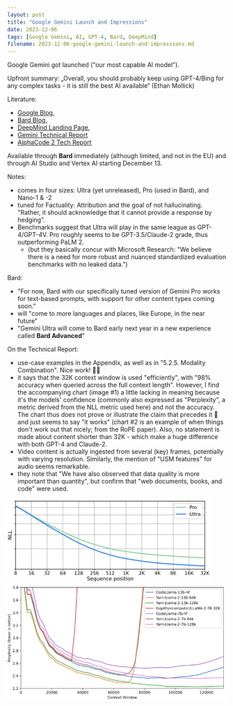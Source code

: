 ```yaml
---
layout: post
title: "Google Gemini Launch and Impressions"
date: 2023-12-06
tags: [Google Gemini, AI, GPT-4, Bard, DeepMind]
filename: 2023-12-06-google-gemini-launch-and-impressions.md
---
```


Google Gemini got launched ("our most capable AI model").

Upfront summary: „Overall, you should probably keep using GPT-4/Bing for any complex tasks - it is still the best AI available“ (Ethan Mollick)

Literature:
- [Google Blog](https://blog.google/technology/ai/google-gemini-ai/),
- [Bard Blog](https://blog.google/products/bard/google-bard-try-gemini-ai/),
- [DeepMind Landing Page](https://deepmind.google/technologies/gemini/#introduction),
- [Gemini Technical Report](https://storage.googleapis.com/deepmind-media/gemini/gemini_1_report.pdf)
- [AlphaCode 2 Tech Report](https://storage.googleapis.com/deepmind-media/AlphaCode2/AlphaCode2_Tech_Report.pdf)

Available through **Bard** immediately (although limited, and not in the EU) and through AI Studio and Vertex AI starting December 13.

Notes:
- comes in four sizes: Ultra (yet unreleased), Pro (used in Bard), and Nano-1 & -2
- tuned for Factuality: Attribution and the goal of not hallucinating. "Rather, it should acknowledge that it cannot provide a response by hedging".
- Benchmarks suggest that Ultra will play in the same league as GPT-4/GPT-4V. Pro roughly seems to be GPT-3.5/Claude-2 grade, thus outperforming PaLM 2.
  - (but they basically concur with Microsoft Research: "We believe there is a need for more robust and nuanced standardized evaluation benchmarks with no leaked data.")

Bard:
- "For now, Bard with our specifically tuned version of Gemini Pro works for text-based prompts, with support for other content types coming soon."
- will "come to more languages and places, like Europe, in the near future"
- "Gemini Ultra will come to Bard early next year in a new experience called **Bard Advanced**"

On the Technical Report:
- use-case examples in the Appendix, as well as in "5.2.5. Modality Combination". Nice work! 👏🏻
- it says that the 32K context window is used "efficiently", with "98% accuracy when queried across the full context length". However, I find the accompanying chart (image #1) a little lacking in meaning because it's the models' confidence (commonly also expressed as "Perplexity", a metric derived from the NLL metric used here) and not the accuracy. The chart thus does not prove or illustrate the claim that precedes it 🤔 and just seems to say "it works" (chart #2 is an example of when things don't work out that nicely; from the RoPE paper). Also, no statement is made about content shorter than 32K - which make a huge difference with both GPT-4 and Claude-2.
- Video content is actually ingested from several (key) frames, potentially with varying resolution. Similarly, the mention of "USM features" for audio seems remarkable.
- they note that "We have also observed that data quality is more important than quantity", but confirm that "web documents, books, and code" were used.

![Chart #1](assets/img/perplexity_gemini.png) \
![Chart #2](assets/img/perplexity_rope.png)